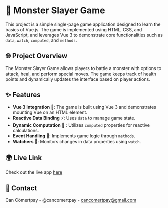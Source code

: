 # 👾 Monster Slayer Game

This project is a simple single-page game application designed to learn the basics of Vue.js. The game is implemented using HTML, CSS, and JavaScript, and leverages Vue 3 to demonstrate core functionalities such as `data`, `watch`, `computed`, and `methods`.

## 🌐 Project Overview

The Monster Slayer Game allows players to battle a monster with options to attack, heal, and perform special moves. The game keeps track of health points and dynamically updates the interface based on player actions.

## ✨ Features
- **Vue 3 Integration** 🌟: The game is built using Vue 3 and demonstrates mounting Vue on an HTML element.
- **Reactive Data Binding** ⚡: Uses `data` to manage game state.
- **Dynamic Computation** 🧮 : Utilizes `computed` properties for reactive calculations.
- **Event Handling** 🚀: Implements game logic through `methods`.
- **Watchers** 👀: Monitors changes in data properties using `watch`.

## 🌍 Live Link
Check out the live app [here](https://monsterslayergame.vercel.app)

## 📧 Contact
Can Cömertpay - @cancomertpay - cancomertpay@gmail.com
